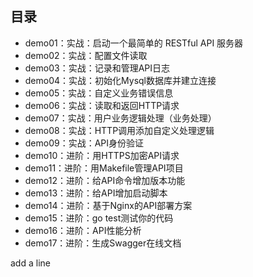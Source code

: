 ## 目录

+ demo01：实战：启动一个最简单的 RESTful API 服务器
+ demo02：实战：配置文件读取
+ demo03：实战：记录和管理API日志
+ demo04：实战：初始化Mysql数据库并建立连接
+ demo05：实战：自定义业务错误信息
+ demo06：实战：读取和返回HTTP请求
+ demo07：实战：用户业务逻辑处理（业务处理）
+ demo08：实战：HTTP调用添加自定义处理逻辑
+ demo09：实战：API身份验证
+ demo10：进阶：用HTTPS加密API请求
+ demo11：进阶：用Makefile管理API项目
+ demo12：进阶：给API命令增加版本功能
+ demo13：进阶：给API增加启动脚本
+ demo14：进阶：基于Nginx的API部署方案
+ demo15：进阶：go test测试你的代码
+ demo16：进阶：API性能分析
+ demo17：进阶：生成Swagger在线文档

add a line
